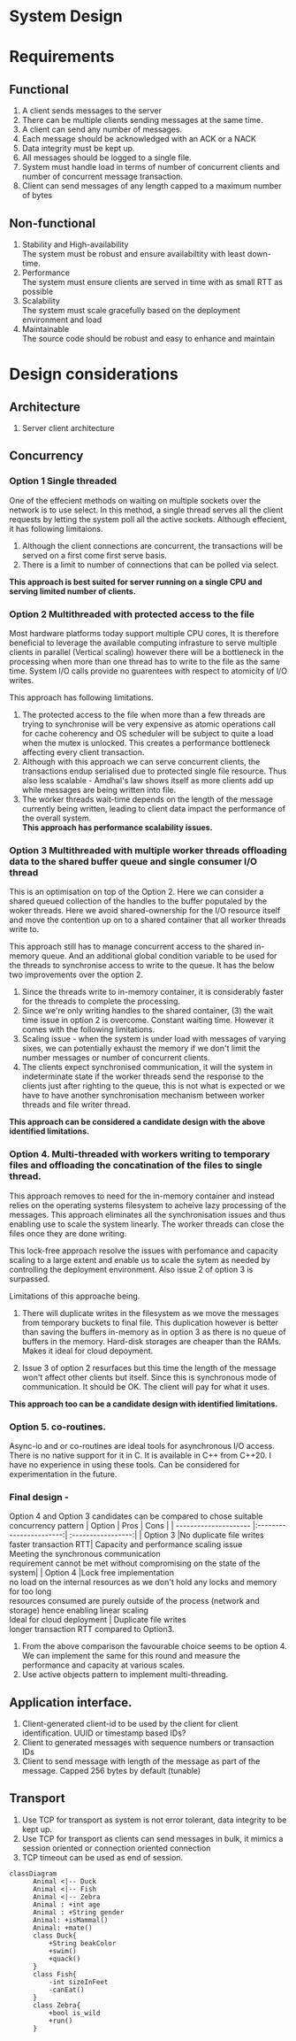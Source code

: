 # System Design  

# Requirements 

## Functional  
1. A client sends messages to the server  
2. There can be multiple clients sending messages at the same time.
3. A client can send any number of messages.
4. Each message should be acknowledged with an ACK or a NACK
5. Data integrity must be kept up.  
6. All messages should be logged to a single file. 
7. System must handle load in terms of number of concurrent clients and number of concurrent message transaction.
8. Client can send messages of any length capped to a maximum number of bytes

## Non-functional  
1. Stability and High-availability  
   The system must be robust and ensure availabiltity with least down-time.  
2. Performance  
   The system must ensure clients are served in time with as small RTT as possible
3. Scalability  
   The system must scale gracefully based on the deployment environment and load
4. Maintainable  
   The source code should be robust and easy to enhance and maintain

# Design considerations  
## Architecture  
1. Server client architecture  
## Concurrency  
### Option 1 Single threaded  
One of the effecient methods on waiting on multiple sockets over the network is to use select. In this method, a single thread serves all the client requests by letting the system poll all the active sockets. Although effecient, it has following limitaions.  
1. Although the client connections are concurrent, the transactions will be served on a first come first serve basis.  
2. There is a limit to number of connections that can be polled via select.  

<b>This approach is best suited for server running on a single CPU and serving limited number of clients.</b>

### Option 2 Multithreaded with protected access to the file  
Most hardware platforms today support multiple CPU cores, It is therefore beneficial to leverage the available computing infrasture to serve multiple clients in parallel (Vertical scaling) however there will be a bottleneck in the processing when more than one thread has to write to the file as the same time. System I/O calls provide no guarentees with respect to atomicity of I/O writes.    

This approach has following limitations.  
1. The protected access to the file when more than a few threads are trying to synchronise will be very expensive as atomic operations call for cache coherency and OS scheduler will be subject to quite a load when the mutex is unlocked. This creates a performance bottleneck affecting every client transaction.   
2. Although with this approach we can serve concurrent clients, the transactions endup serialised due to protected single file resource. Thus also less scalable - Amdhal's law shows itself as more clients add up while messages are being written into file.  
3. The worker threads wait-time depends on the length of the message currently being written, leading to client data impact the performance of the overall system.  
<b>This approach has performance scalability issues.</b> 

### Option 3 Multithreaded with  multiple worker threads offloading data to the shared buffer queue and single consumer I/O thread 
This is an optimisation on top of the Option 2. Here we can consider a shared queued collection of the handles to the buffer poputaled by the woker threads. Here we avoid shared-ownership for the I/O resource itself and move the contention up on to a shared container that all worker threads write to.

This approach still has to manage concurrent access to the shared in-memory queue. And an additional global condition variable to be used for the threads to synchronise access to write to the queue. It has the below two improvements over the option 2.
1. Since the threads write to in-memory container, it is considerably faster for the threads to complete the processing.
2. Since we're only writing handles to the shared container, (3) the wait time issue in option 2 is overcome. Constant waiting time.
However it comes with the following limitations.
1. Scaling issue - when the system is under load with messages of varying sixes, we can potentially exhaust the memory if we don't limit the number messages or number of concurrent clients.
2. The clients expect synchronised communication, it will the system in indeterminate state if the worker threads send the response to the clients just after righting to the queue, this is not what is expected or we have to have another synchronisation mechanism between worker threads and file writer thread. 

<b> This approach can be considered a candidate design with the above identified limitations. </b>  

### Option 4. Multi-threaded with workers writing to temporary files and offloading the concatination of the files to single thread.
This approach removes to need for the in-memory container and instead relies on the operating systems filesystem to acheive lazy processing of the messages. This approach eliminates all the synchronisation issues and thus enabling use to scale the system linearly. The worker threads can close the files once they are done writing.

This lock-free approach resolve the issues with perfomance and capacity scaling to a large extent and enable us to scale the sytem as needed by controlling the deployment environment. Also issue 2 of option 3 is surpassed.  

Limitations of this approache being.
1. There will duplicate writes in the filesystem as we move the messages from temporary buckets to final file. This duplication however is better than saving the buffers in-memory as in option 3 as there is no queue of buffers in the memory. Hard-disk storages are cheaper than the RAMs. Makes it ideal for cloud depoyment.

2. Issue 3 of option 2 resurfaces but this time the length of the message won't affect other clients but itself. Since this is synchronous mode of communication. It should be OK. The client will pay for what it uses.

<b>This approach too can be a candidate design with identified limitations.</b>

### Option 5. co-routines.  
Async-io and or co-routines are ideal tools for asynchronous I/O access. There is no native support for it in C. It is available in C++ from C++20. I have no experience in using these tools. Can be considered for experimentation in the future. 
### Final design - 
Option 4 and Option 3 candidates can be compared to chose suitable concurrency pattern
| Option                | Pros                    | Cons               |
| --------------------- |:-----------------------:| :-----------------:|
| Option 3              |No duplicate file writes <br> faster transaction RTT| Capacity and performance scaling issue <br> Meeting the synchronous communication<br>requirement cannot be met without compromising on the state of the system|
| Option 4              |Lock free implementation <br> no load on the internal resources as we don't hold any locks and memory for too long <br> resources consumed are purely outside of the process (network and storage) hence enabling linear scaling <br> Ideal for cloud deployment | Duplicate file writes <br> longer transaction RTT compared to Option3. 

1. From the above comparison the favourable choice seems to be option 4. We can implement the same for this round and measure the performance and capacity at various scales.  
2. Use active objects pattern to implement multi-threading.

## Application interface.  
1. Client-generated client-id to be used by the client for client identification. UUID or timestamp based IDs?  
2. Client to generated messages with sequence numbers or transaction IDs  
3. Client to send message with length of the message as part of the message. Capped 256 bytes by default (tunable)   

## Transport
1. Use TCP for transport as system is not error tolerant, data integrity to be kept up.  
2. Use TCP for transport as clients can send messages in bulk, it mimics a session oriented or connection oriented connection  
3. TCP timeout can be used as end of session.

```mermaid
classDiagram
      Animal <|-- Duck
      Animal <|-- Fish
      Animal <|-- Zebra
      Animal : +int age
      Animal : +String gender
      Animal: +isMammal()
      Animal: +mate()
      class Duck{
          +String beakColor
          +swim()
          +quack()
      }
      class Fish{
          -int sizeInFeet
          -canEat()
      }
      class Zebra{
          +bool is_wild
          +run()
      }
```
